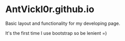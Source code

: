# AntVickl0r.github.io
Basic layout and functionality for my developing page.

It's the first time I use bootstrap so be lenient =)